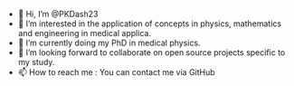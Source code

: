 - 👋 Hi, I’m @PKDash23
- 👀 I’m interested in the application of concepts in physics, mathematics and engineering in medical applica. 
- 🌱 I’m currently doing my PhD in medical physics. 
- 💞️ I’m looking forward to collaborate on open source projects specific to my study. 
- 📫 How to reach me : You can contact me via GitHub

<!---
PKDash23/PKDash23 is a ✨ special ✨ repository because its `README.md` (this file) appears on your GitHub profile.
You can click the Preview link to take a look at your changes.
--->
